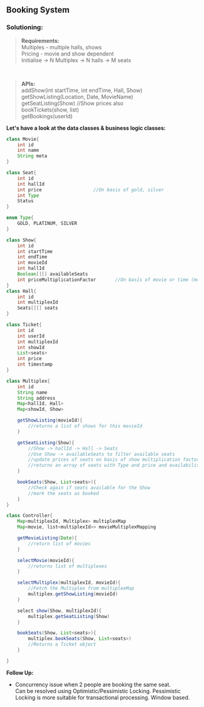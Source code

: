 ## Booking System

### Solutioning:
 
> **Requirements:**  
> Multiples - multiple halls, shows  
> Pricing - movie and show dependent  
> Initialise -> N Multiplex -> N halls -> M seats  

<br>

> **APIs:**  
> addShow(int startTime, int endTime, Hall, Show)  
> getShowListing(Location, Date, MovieName)  
> getSeatListing(Show)			//Show prices also  
> bookTickets(show, list<seats>)  
> getBookings(userId)  


**Let's have a look at the data classes & business logic classes:**   

```java
class Movie{
	int id
	int name
	String meta
}

class Seat{
	int id
	int hallId
	int price					//On basis of gold, silver
	int Type
	Status
}

enum Type{
	GOLD, PLATINUM, SILVER
}

class Show{
	int id
	int startTime
	int endTime
	int movieId
	int hallId
	Boolean[][] availableSeats			
	int priceMultiplicationFactor		//On basis of movie or time (morning or evening)
}
class Hall{
	int id
	int multiplexId
	Seats[][] seats
}

class Ticket{
	int id
	int userId
	int multiplexId
	int showId
	List<seats>
	int price
	int timestamp
}

class Multiplex{
	int id
	String name
	String address
	Map<hallId, Hall>
	Map<showId, Show>

	getShowListing(movieId){
		//returns a list of shows for this movieId
	}

	getSeatListing(Show){
		//Show -> hallId -> Hall -> Seats
		//Use Show -> availableSeats to filter available seats
		//update prices of seats on basis of show multiplication factor
		//returns an array of seats with Type and price and availability
	}

	bookSeats(Show, List<seats>){
		//Check again if seats available for the Show
		//mark the seats as booked
	}
}

class Controller{
	Map<multiplexId, Multiplex> multiplexMap
	Map<movie, list<multiplexId>> movieMultiplexMapping

	getMovieListing(Date){
		//return list of movies
	}

	selectMovie(movieId){
		//returns list of multiplexes
	}

	selectMultiplex(multiplexId, movieId){
		//Fetch the Multiplex from multiplexMap
		multiplex.getShowListing(movieId)
	}

	select show(Show, multiplexId){
		multiplex.getSeatListing(Show)
	}

	bookSeats(Show, List<seats>){
		multiplex.bookSeats(Show, List<seats>)
		//Returns a Ticket object
	}

}

```  

**Follow Up:**  
- Concurrency issue when 2 people are booking the same seat.  
Can be resolved using Optimistic/Pessimistic Locking. Pessimistic Locking is more suitable for transactional processing. Window based.

 
